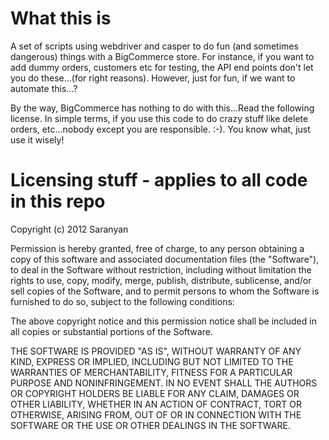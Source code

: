 What this is
===

A set of scripts using webdriver and casper to do fun (and sometimes dangerous) things with a BigCommerce store. For instance, if you want to add dummy orders, customers etc for testing, the API end points don't let you do these...(for right reasons). However, just for fun, if we want to automate this...?

By the way, BigCommerce has nothing to do with this...Read the following license. In simple terms, if you use this code to do crazy stuff like delete orders, etc...nobody except you are responsible. :-). You know what, just use it wisely!

Licensing stuff - applies to all code in this repo
====

Copyright (c) 2012 Saranyan

Permission is hereby granted, free of charge, to any person obtaining a copy of this software and associated documentation files (the "Software"), to deal in the Software without restriction, including without limitation the rights to use, copy, modify, merge, publish, distribute, sublicense, and/or sell copies of the Software, and to permit persons to whom the Software is furnished to do so, subject to the following conditions:

The above copyright notice and this permission notice shall be included in all copies or substantial portions of the Software.

THE SOFTWARE IS PROVIDED "AS IS", WITHOUT WARRANTY OF ANY KIND, EXPRESS OR IMPLIED, INCLUDING BUT NOT LIMITED TO THE WARRANTIES OF MERCHANTABILITY, FITNESS FOR A PARTICULAR PURPOSE AND NONINFRINGEMENT. IN NO EVENT SHALL THE AUTHORS OR COPYRIGHT HOLDERS BE LIABLE FOR ANY CLAIM, DAMAGES OR OTHER LIABILITY, WHETHER IN AN ACTION OF CONTRACT, TORT OR OTHERWISE, ARISING FROM, OUT OF OR IN CONNECTION WITH THE SOFTWARE OR THE USE OR OTHER DEALINGS IN THE SOFTWARE.